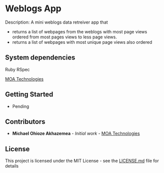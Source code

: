 # Weblogs App

Description: 
A mini weblogs data retreiver app that
*  returns a list of webpages from the weblogs with most page views ordered from most pages views to less page views.
*  returns a list of webpages with most unique page views also ordered

## System dependencies

Ruby
RSpec

[MOA Technologies](https://moatechnologies.herokuapp.com)

## Getting Started

 * Pending

## Contributors

* **Michael Ohioze Akhazemea** - *Initial work* - [MOA Technologies](https://moatechnologies.herokuapp.com)


## License

This project is licensed under the MIT License - see the [LICENSE.md](LICENSE.md) file for details

